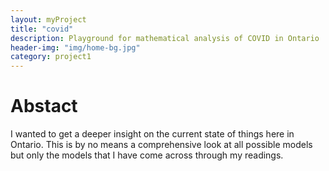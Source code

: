 ```yaml
---
layout: myProject
title: "covid"
description: Playground for mathematical analysis of COVID in Ontario
header-img: "img/home-bg.jpg"
category: project1
---
```


# Abstact 
I wanted to get a deeper insight on the current state of things here in Ontario. This is by no means a comprehensive look at all possible models but only the models that I have come across through my readings.
